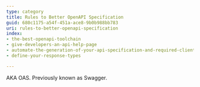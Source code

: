 ```yaml
---
type: category
title: Rules to Better OpenAPI Specification
guid: 680c1175-a54f-451a-ace8-9b0b988bb783
uri: rules-to-better-openapi-specification
index:
- the-best-openapi-toolchain
- give-developers-an-api-help-page
- automate-the-generation-of-your-api-specification-and-required-clients
- define-your-response-types

---
```

AKA OAS. Previously known as Swagger.

